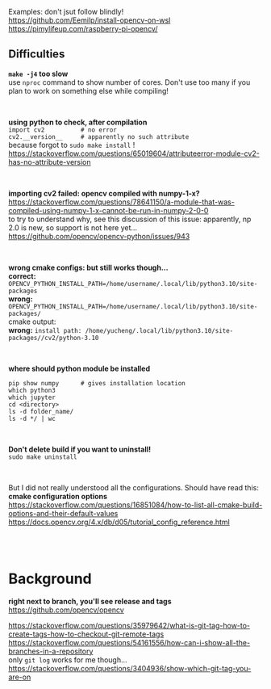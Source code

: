 Examples: don't jsut follow blindly!  
https://github.com/Eemilp/install-opencv-on-wsl   
https://pimylifeup.com/raspberry-pi-opencv/  


## Difficulties  
**`make -j4` too slow**  
use `nproc` command to show number of cores. Don't use too many if you plan to work on something else while compiling!

</br>

**using python to check, after compilation**  
`import cv2          # no error`  
`cv2.__version__     # apparently no such attribute`  
because forgot to `sudo make install` !  
https://stackoverflow.com/questions/65019604/attributeerror-module-cv2-has-no-attribute-version  

</br> 

**importing cv2 failed: opencv compiled with numpy-1-x?**  
https://stackoverflow.com/questions/78641150/a-module-that-was-compiled-using-numpy-1-x-cannot-be-run-in-numpy-2-0-0  
to try to understand why, see this discussion of this issue: apparently, np 2.0 is new, so support is not here yet...  
https://github.com/opencv/opencv-python/issues/943

</br>

**wrong cmake configs: but still works though...**  
**correct:** `OPENCV_PYTHON_INSTALL_PATH=/home/username/.local/lib/python3.10/site-packages`  
**wrong:** `OPENCV_PYTHON_INSTALL_PATH=/home/username/.local/lib/python3.10/site-packages/`  
cmake output:  
**wrong:** `install path: /home/yucheng/.local/lib/python3.10/site-packages//cv2/python-3.10`

</br>

**where should python module be installed**
```
pip show numpy      # gives installation location
which python3
which jupyter
cd <directory>
ls -d folder_name/
ls -d */ | wc
```

</br>

**Don't delete build if you want to uninstall!**  
`sudo make uninstall`

</br>

But I did not really understood all the configurations. Should have read this:  
**cmake configuration options**  
https://stackoverflow.com/questions/16851084/how-to-list-all-cmake-build-options-and-their-default-values  
https://docs.opencv.org/4.x/db/d05/tutorial_config_reference.html  

</br>
</br>

# Background

**right next to branch, you'll see release and tags**  
https://github.com/opencv/opencv  

https://stackoverflow.com/questions/35979642/what-is-git-tag-how-to-create-tags-how-to-checkout-git-remote-tags   
https://stackoverflow.com/questions/54161556/how-can-i-show-all-the-branches-in-a-repository  
only `git log` works for me though...  
https://stackoverflow.com/questions/3404936/show-which-git-tag-you-are-on  



